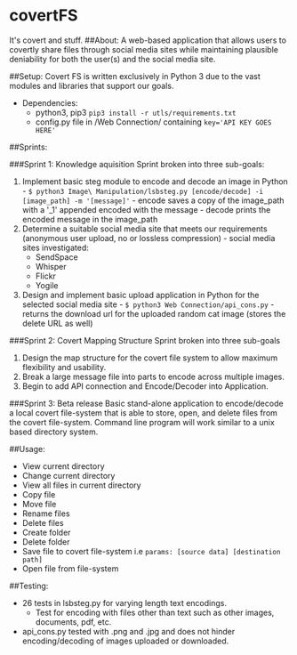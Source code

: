 # covertFS
It's covert and stuff. 
##About: 
  A web-based application that allows users to covertly share files through social media sites while maintaining plausible deniability for both the user(s) and the social media site. 

##Setup: 
  Covert FS is written exclusively in Python 3 due to the vast modules and libraries that support our goals. 
  
  - Dependencies:
    - python3, pip3 `pip3 install -r utls/requirements.txt`
    - config.py file in /Web Connection/ containing `key='API KEY GOES HERE'`


##Sprints: 

###Sprint 1: Knowledge aquisition
Sprint broken into three sub-goals: 
  1. Implement basic steg module to encode and decode an image in Python 
    - `$ python3 Image\ Manipulation/lsbsteg.py [encode/decode] -i [image_path] -m '[message]'`
    - encode saves a copy of the image_path with a '_1' appended encoded with the message
    - decode prints the encoded message in the image_path
  2. Determine a suitable social media site that meets our requirements (anonymous user upload, no or lossless compression)
    - social media sites investigated:
      - SendSpace
      - Whisper
      - Flickr
      - Yogile
  3. Design and implement basic upload application in Python for the selected social media site 
    - `$ python3 Web Connection/api_cons.py`
    - returns the download url for the uploaded random cat image (stores the delete URL as well)

###Sprint 2: Covert Mapping Structure
Sprint broken into three sub-goals
  1. Design the map structure for the covert file system to allow maximum flexibility and usability. 
  2. Break a large message file into parts to encode across multiple images. 
  3. Begin to add API connection and Encode/Decoder into Application. 

###Sprint 3: Beta release
  Basic stand-alone application to encode/decode a local covert file-system that is able to store, open, and delete files from the covert file-system. Command line program will work similar to a unix based directory system. 

##Usage: 
  - View current directory
  - Change current directory
  - View all files in current directory
  - Copy file
  - Move file
  - Rename files
  - Delete files
  - Create folder
  - Delete folder
  - Save file to covert file-system i.e `params: [source data] [destination path]`
  - Open file from file-system

##Testing:
  - 26 tests in lsbsteg.py for varying length text encodings. 
    - Test for encoding with files other than text such as other images, documents, pdf, etc.
  - api_cons.py tested with .png and .jpg and does not hinder encoding/decoding of images uploaded or downloaded. 